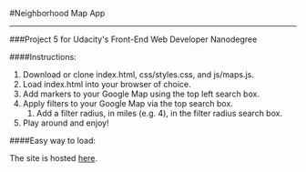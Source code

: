 #Neighborhood Map App
___
###Project 5 for Udacity's Front-End Web Developer Nanodegree

####Instructions:

1. Download or clone index.html, css/styles.css, and js/maps.js.
2. Load index.html into your browser of choice.
3. Add markers to your Google Map using the top left search box.
4. Apply filters to your Google Map via the top search box.
    1. Add a filter radius, in miles (e.g. 4), in the filter radius search box.
5. Play around and enjoy!

####Easy way to load:

The site is hosted [here](https://simplyphy.github.io/P5_NeighborhoodMap/).

